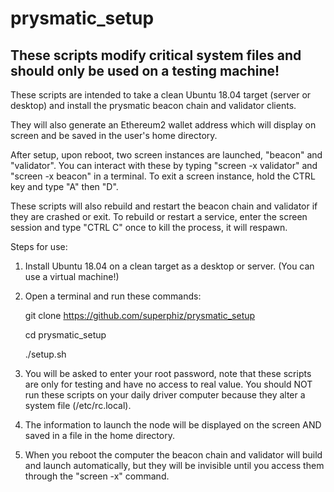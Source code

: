 # prysmatic_setup

## These scripts modify critical system files and should only be used on a testing machine!

These scripts are intended to take a clean Ubuntu 18.04 target (server or desktop) and install the prysmatic beacon chain and validator clients.

They will also generate an Ethereum2 wallet address which will display on screen and be saved in the user's home directory.

After setup, upon reboot, two screen instances are launched, "beacon" and "validator". You can interact with these by typing "screen -x validator" and "screen -x beacon" in a terminal. To exit a screen instance, hold the CTRL key and type "A" then "D".

These scripts will also rebuild and restart the beacon chain and validator if they are crashed or exit. To rebuild or restart a service, enter the screen session and type "CTRL C" once to kill the process, it will respawn.


Steps for use:

1. Install Ubuntu 18.04 on a clean target as a desktop or server. (You can use a virtual machine!)
2. Open a terminal and run these commands: 

    git clone https://github.com/superphiz/prysmatic_setup
    
    cd prysmatic_setup
    
    ./setup.sh
    
3. You will be asked to enter your root password, note that these scripts are only for testing and have no access to real value. You should NOT run these scripts on your daily driver computer because they alter a system file (/etc/rc.local).

4. The information to launch the node will be displayed on the screen AND saved in a file in the home directory.

5. When you reboot the computer the beacon chain and validator will build and launch automatically, but they will be invisible until you access them through the "screen -x" command.

